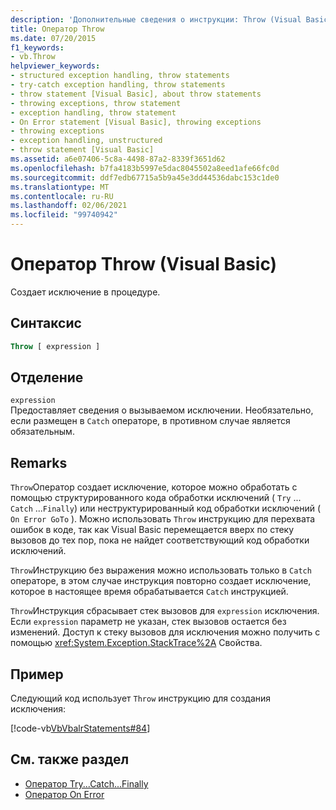 ```yaml
---
description: 'Дополнительные сведения о инструкции: Throw (Visual Basic)'
title: Оператор Throw
ms.date: 07/20/2015
f1_keywords:
- vb.Throw
helpviewer_keywords:
- structured exception handling, throw statements
- try-catch exception handling, throw statements
- throw statement [Visual Basic], about throw statements
- throwing exceptions, throw statement
- exception handling, throw statement
- On Error statement [Visual Basic], throwing exceptions
- throwing exceptions
- exception handling, unstructured
- throw statement [Visual Basic]
ms.assetid: a6e07406-5c8a-4498-87a2-8339f3651d62
ms.openlocfilehash: b7fa4183b5997e5dac8045502a8eed1afe66fc0d
ms.sourcegitcommit: ddf7edb67715a5b9a45e3dd44536dabc153c1de0
ms.translationtype: MT
ms.contentlocale: ru-RU
ms.lasthandoff: 02/06/2021
ms.locfileid: "99740942"
---
```

# <a name="throw-statement-visual-basic"></a>Оператор Throw (Visual Basic)

Создает исключение в процедуре.

## <a name="syntax"></a>Синтаксис

```vb
Throw [ expression ]
```

## <a name="part"></a>Отделение

`expression`\
Предоставляет сведения о вызываемом исключении. Необязательно, если размещен в `Catch` операторе, в противном случае является обязательным.

## <a name="remarks"></a>Remarks

`Throw`Оператор создает исключение, которое можно обработать с помощью структурированного кода обработки исключений ( `Try` ... `Catch` ...`Finally`) или неструктурированный код обработки исключений ( `On Error GoTo` ). Можно использовать `Throw` инструкцию для перехвата ошибок в коде, так как Visual Basic перемещается вверх по стеку вызовов до тех пор, пока не найдет соответствующий код обработки исключений.

`Throw`Инструкцию без выражения можно использовать только в `Catch` операторе, в этом случае инструкция повторно создает исключение, которое в настоящее время обрабатывается `Catch` инструкцией.

`Throw`Инструкция сбрасывает стек вызовов для `expression` исключения. Если `expression` параметр не указан, стек вызовов остается без изменений. Доступ к стеку вызовов для исключения можно получить с помощью <xref:System.Exception.StackTrace%2A> Свойства.

## <a name="example"></a>Пример

Следующий код использует `Throw` инструкцию для создания исключения:

[!code-vb[VbVbalrStatements#84](~/samples/snippets/visualbasic/VS_Snippets_VBCSharp/VbVbalrStatements/VB/Class1.vb#84)]

## <a name="see-also"></a>См. также раздел

- [Оператор Try...Catch...Finally](try-catch-finally-statement.md)
- [Оператор On Error](on-error-statement.md)
